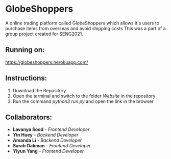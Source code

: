 # GlobeShoppers
A online trading platform called GlobeShoppers which allows it's users to purchase items from overseas and avoid shipping costs
This was a part of a group project created for SENG2021.

## Running on:
https://globeshoppers.herokuapp.com/

## Instructions:
1. Download the Repository
2. Open the terminal and switch to the folder *Website* in the repository
3. Run the command *python3 run.py* and open the link in the browser

## Collaborators:
* **Lavanya Sood** - *Frontend Developer* 
* **Yin Huey** - *Backend Developer* 
* **Amanda Li** - *Backend Developer*
* **Sarah Oakman** - *Frontend Developer* 
* **Yiyun Yang** - *Frontend Developer* 
